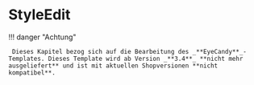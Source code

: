 # StyleEdit

!!! danger "Achtung"

	 Dieses Kapitel bezog sich auf die Bearbeitung des _**EyeCandy**_-Templates. Dieses Template wird ab Version _**3.4**_ **nicht mehr ausgeliefert** und ist mit aktuellen Shopversionen **nicht kompatibel**.



